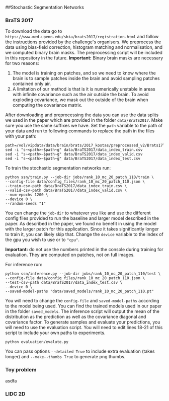 ##Stochastic Segmentation Networks


### BraTS 2017
To download the data go to  ```https://www.med.upenn.edu/sbia/brats2017/registration.html``` and follow the instructions provided by the challenge's organisers. 
We preprocess the data using bias-field correction, histogram matching and normalisation, and we computed binary brain masks.
The preprocessing script will be included in this repository in the future.
**Important:** Binary brain masks are necessary for two reasons:
1) The model is training on patches, and so we need to know where the brain is to sample patches inside the brain and avoid sampling patches contained only air.
2) A limitation of our method is that is it is numerically unstable in areas with infinite covariance such as the air outside the brain.
To avoid exploding covariance, we mask out the outside of the brain when computing the covariance matrix.

After downloading and preprocessing the data you can use the data splits we used in the paper which are provided in the folder 
```data/BraTS2017```. Make sure you use the same suffixes we have. Set the ```path``` variable to the path of your data and run to following commands to replace
the path in the files with your path:

    path=/vol/vipdata/data/brain/brats/2017_kostas/preprocessed_v2/Brats17TrainingData
    sed -i "s~<path>~$path~g" data/BraTS2017/data_index_train.csv
    sed -i "s~<path>~$path~g" data/BraTS2017/data_index_valid.csv
    sed -i "s~<path>~$path~g" data/BraTS2017/data_index_test.csv


To train the stochastic segmentation networks run:

    python ssn/train.py --job-dir jobs/rank_10_mc_20_patch_110/train \
    --config-file data/config_files/rank_10_mc_20_patch_110.json \
    --train-csv-path data/BraTS2017/data_index_train.csv \
    --valid-csv-path data/BraTS2017/data_index_valid.csv \
    --num-epochs 1200 \
    --device 0 \
    --random-seeds "1"

You can change the ```job-dir``` to whatever you like and use the different config files provided to run the baseline and larger model described in the paper.
As described in the paper, we found no benefit in using the model with the larger patch for this application. 
Since it takes significantly longer to train it, you can likely skip that.
Change the ```device``` variable to the index of the gpu you wish to use or to ```"cpu"```.
    
**Important:** do not use the numbers printed in the console during training for evaluation. 
They are computed on patches, not on full images.

For inference run:

    python ssn/inference.py --job-dir jobs/rank_10_mc_20_patch_110/test \
    --config-file data/config_files/rank_10_mc_20_patch_110.json \
    --test-csv-path data/BraTS2017/data_index_test.csv \
    --device 0 \
    --saved-model-paths "data/saved_models/rank_10_mc_20_patch_110.pt"

You will need to change the ```config-file``` and ```saved-model-paths``` according to the model being used.
You can find the trained models used in our paper in the folder ```saved_models```.
The inference script will output the mean of the distribution as the prediction as well as the covariance diagonal and covariance factor.
To generate samples and evaluate your predictions, you will need to use the evaluation script. 
You will need to edit lines 18-21 of this script to include your own paths to experiments.

    python evaluation/evalute.py

You can pass options ```--detailed True``` to include extra evaluation (takes longer) and ```--make--thumbs True``` to generate png thumbs.

### Toy problem

asdfa

### LIDC 2D